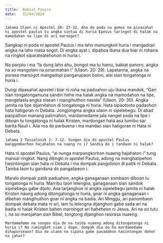 ```yaml
---
title:  Babiat Panoro
date:   15/04/2024
---
```


`Jahama Ulaon ni Apostel 20: 27-32. Aha do poda na gomos na pinasahat ni apostel paulus tu angka sintua di huria Epesus taringot di halak na mamodahon na lipe di ari marsogot?`

Sangkap ni poda ni apostel Paulus i ma laho manungkoli huria i mangadopi angka na laho masa sogot. Di angka ayat i, dipaboa ibana dua biar ni rohana na ringkot siparateatehonon ni huria i.

Na parjolo i ma “Ia dung laho ahu, bongot ma tu hamu, babiat panoro, angka na so mangolani na pinarmahan i” (Ulaon. 20: 29). Lapatanna, angka na porsea marsogot mangadopi pangarupaon bolon, alai sian tongatonga ni huria i.

Dungi dipasahat apostel i biar ni roha na paduahon uju ibana mandok, “Gari sian tongatongamuna sandiri hehe ma halak angka na mamodahon na lipe, mangelaela angka sisean i mangihuthon nasida” (Ulaon. 20: 30). Angka jamita na lipe dijamitahon di tongatonga ni huria. Hata sipaotooto padaohon hata hatigoran ni Debata. Jongjongma angka ulaon ni sipelebegu. Di abad paopathon manang palimahon, mardamedame jala nanget poda na lipe i diboan tu tongatonga ni halak Kristen, mardongan hata asa tumibu sar barita Nauli i. Alai roa do parbuena i ma mandao sian hatigoran ni Hata ni Debata.

`Jahama 2 Tessalonik 2: 7-12. Songon dia do apostel Paulus manggombarhon hajahaton na naeng ro i? Sandia do i tandaon ni halak?`

Hata ni apostel Paulus, “ai nunga marpangkorhon nuaeng hajahaton i” tung mansai ringkot. Nang ditingki ni apostel Paulus, adong na manghalipehon hasintongan sian hata ni Debata i ma dompak pangoloion di patik ni Debata. Tamba taon tu gandana do pangalipeon i.

Maralo dompak patik paduahon, angka ganaganaan sombaon diboan tu tongatonga ni huria. Marribu taon lelengna, ganaganaan sian sandok sipelebegu gabe dijolo. Asa tarjanghon ni angka sipelebegu jamita ni halak Kristen naung adong ditongatonga ni huria, goar ni angka ganaganaan i dibehan mangihuthon goar ni angka na badia. Ari Minggu, ari panombaon dompak debata mata ni ari, lam tu lelengna dijanghon gabe sada ari na badia ni halak Kristen bahen marningot ari haheheon ni Jesus. Ari na so tutu i, na so marojahan sian Bibel, tongtong dijanghon rasirasa nuaeng.

`Mardamedame na songon dia do na taida nuaeng adong ditongatonga ni huria i? Na rumingkot sian i dope, dompak dia do ho mardamedame dihaporseaon? Dia do ulaon na sipata gabe pasadahon hasintongan dohot na jahat?`